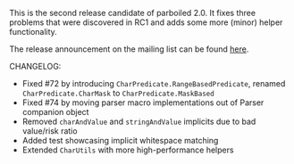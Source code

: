 This is the second release candidate of parboiled 2.0.
It fixes three problems that were discovered in RC1 and adds some more (minor) helper functionality.

The release announcement on the mailing list can be found
[here](https://groups.google.com/d/msg/parboiled-user/xZt--WAUht0/lq-i99eW4tsJ).

CHANGELOG:

- Fixed #72 by introducing `CharPredicate.RangeBasedPredicate`, renamed `CharPredicate.CharMask` to `CharPredicate.MaskBased`
- Fixed #74 by moving parser macro implementations out of Parser companion object
- Removed `charAndValue` and `stringAndValue` implicits due to bad value/risk ratio
- Added test showcasing implicit whitespace matching
- Extended `CharUtils` with more high-performance helpers
